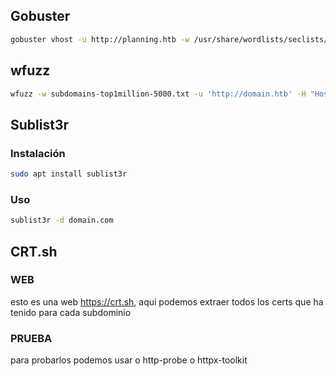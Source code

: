 

## Gobuster

```bash
gobuster vhost -u http://planning.htb -w /usr/share/wordlists/seclists/Discovery/DNS/combined_subdomains.txt --append-domain -t 50
```

## wfuzz

```bash
wfuzz -w subdomains-top1million-5000.txt -u 'http://domain.htb' -H "Host: FUZZ.domain.htb" --hc=302
```
## Sublist3r


### Instalación

```bash
sudo apt install sublist3r
```


### Uso

```bash
sublist3r -d domain.com
```



## CRT.sh

### WEB

esto es una web https://crt.sh, aqui podemos extraer todos los certs que ha tenido para cada subdominio



### PRUEBA

para probarlos podemos usar o http-probe o httpx-toolkit